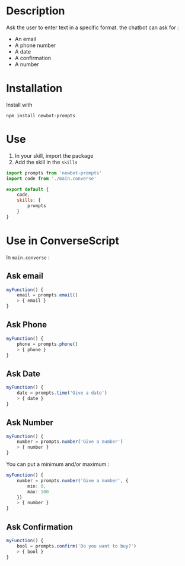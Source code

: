 # Description

Ask the user to enter text in a specific format. the chatbot can ask for :

- An email
- A phone number
- A date
- A confirmation
- A number

# Installation

Install with

`npm install newbot-prompts`

# Use

1. In your skill, import the package
2. Add the skill in the `skills` 

```js
import prompts from 'newbot-prompts'
import code from './main.converse'

export default {
    code,
    skills: {
        prompts
    }
} 
```

# Use in ConverseScript

In `main.converse` : 

## Ask email

```ts
myFunction() {
    email = prompts.email() 
    > { email }
} 
```

## Ask Phone

```ts
myFunction() {
    phone = prompts.phone() 
    > { phone }
} 
```

## Ask Date

```ts
myFunction() {
    date = prompts.time('Give a date') 
    > { date }
} 
```

## Ask Number

```ts
myFunction() {
    number = prompts.number('Give a number') 
    > { number }
} 
```

You can put a minimum and/or maximum :

```ts
myFunction() {
    number = prompts.number('Give a number', {
        min: 0,
        max: 100
    }) 
    > { number }
} 
```

## Ask Confirmation
```ts
myFunction() {
    bool = prompts.confirm('Do you want to buy?') 
    > { bool }
} 
```
